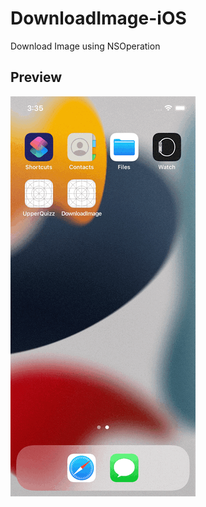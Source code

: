 # DownloadImage-iOS

Download Image using NSOperation

## Preview

![preview](doc-assets/preview.gif)
